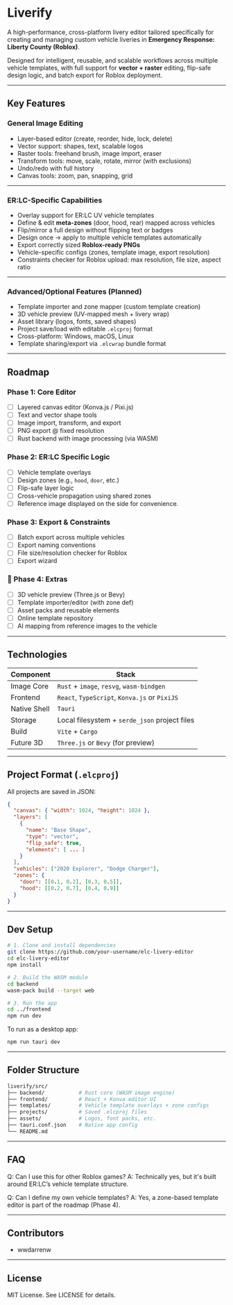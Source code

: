 # Liverify

A high-performance, cross-platform livery editor tailored specifically for creating and managing custom vehicle liveries in **Emergency Response: Liberty County (Roblox)**.

Designed for intelligent, reusable, and scalable workflows across multiple vehicle templates, with full support for **vector + raster** editing, flip-safe design logic, and batch export for Roblox deployment.

---

## Key Features

### General Image Editing

- Layer-based editor (create, reorder, hide, lock, delete)
- Vector support: shapes, text, scalable logos
- Raster tools: freehand brush, image import, eraser
- Transform tools: move, scale, rotate, mirror (with exclusions)
- Undo/redo with full history
- Canvas tools: zoom, pan, snapping, grid

---

### ER:LC-Specific Capabilities

- Overlay support for ER:LC UV vehicle templates
- Define & edit **meta-zones** (door, hood, rear) mapped across vehicles
- Flip/mirror a full design without flipping text or badges
- Design once → apply to multiple vehicle templates automatically
- Export correctly sized **Roblox-ready PNGs**
- Vehicle-specific configs (zones, template image, export resolution)
- Constraints checker for Roblox upload: max resolution, file size, aspect ratio

---

### Advanced/Optional Features (Planned)

- Template importer and zone mapper (custom template creation)
- 3D vehicle preview (UV-mapped mesh + livery wrap)
- Asset library (logos, fonts, saved shapes)
- Project save/load with editable `.elcproj` format
- Cross-platform: Windows, macOS, Linux
- Template sharing/export via `.elcwrap` bundle format

---

## Roadmap

### Phase 1: Core Editor
- [ ] Layered canvas editor (Konva.js / Pixi.js)
- [ ] Text and vector shape tools
- [ ] Image import, transform, and export
- [ ] PNG export @ fixed resolution
- [ ] Rust backend with image processing (via WASM)

### Phase 2: ER:LC Specific Logic
- [ ] Vehicle template overlays
- [ ] Design zones (e.g., `hood`, `door`, etc.)
- [ ] Flip-safe layer logic
- [ ] Cross-vehicle propagation using shared zones
- [ ] Reference image displayed on the side for convenience.

### Phase 3: Export & Constraints
- [ ] Batch export across multiple vehicles
- [ ] Export naming conventions
- [ ] File size/resolution checker for Roblox
- [ ] Export wizard

### 🔭 Phase 4: Extras
- [ ] 3D vehicle preview (Three.js or Bevy)
- [ ] Template importer/editor (with zone def)
- [ ] Asset packs and reusable elements
- [ ] Online template repository
- [ ] AI mapping from reference images to the vehicle

---

## Technologies

| Component | Stack |
|----------|-------|
| Image Core | `Rust` + `image`, `resvg`, `wasm-bindgen` |
| Frontend | `React`, `TypeScript`, `Konva.js` or `PixiJS` |
| Native Shell | `Tauri` |
| Storage | Local filesystem + `serde_json` project files |
| Build | `Vite` + `Cargo` |
| Future 3D | `Three.js` or `Bevy` (for preview) |

---

## Project Format (`.elcproj`)

All projects are saved in JSON:

```json
{
  "canvas": { "width": 1024, "height": 1024 },
  "layers": [
    {
      "name": "Base Shape",
      "type": "vector",
      "flip_safe": true,
      "elements": [ ... ]
    }
  ],
  "vehicles": ["2020 Explorer", "Dodge Charger"],
  "zones": {
    "door": [[0.1, 0.2], [0.3, 0.5]],
    "hood": [[0.2, 0.7], [0.4, 0.9]]
  }
}
```

---

## Dev Setup
```bash
# 1. Clone and install dependencies
git clone https://github.com/your-username/elc-livery-editor
cd elc-livery-editor
npm install

# 2. Build the WASM module
cd backend
wasm-pack build --target web

# 3. Run the app
cd ../frontend
npm run dev
```

To run as a desktop app:

```bash
npm run tauri dev
```

---

## Folder Structure
```bash
liverify/src/
├── backend/           # Rust core (WASM image engine)
├── frontend/          # React + Konva editor UI
├── templates/         # Vehicle template overlays + zone configs
├── projects/          # Saved .elcproj files
├── assets/            # Logos, font packs, etc.
├── tauri.conf.json    # Native app config
└── README.md
```

---

## FAQ

Q: Can I use this for other Roblox games?
A: Technically yes, but it's built around ER:LC’s vehicle template structure.

Q: Can I define my own vehicle templates?
A: Yes, a zone-based template editor is part of the roadmap (Phase 4).

---

## Contributors

- wwdarrenw

---

## License

MIT License. See LICENSE for details.


